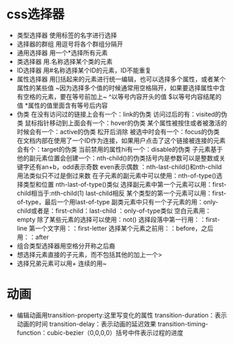 # css选择器
- 类型选择器
    使用标签的名字进行选择
- 选择器的群组
    用逗号将各个群组分隔开
- 通用选择器
    用一个*选择所有元素
- 类选择器
    用.名称选择某个类的元素
- ID选择器
    用#名称选择某个ID的元素，ID不能重复
- 属性选择器
    用[]括起来的元素进行统一编辑，也可以选择多个属性，或者某个属性的某些值 ~因为选择多个值的时候通常用空格隔开，如果要选择属性中含有空格的元素，要在等号前加上~ ^以等号内容开头的值 $以等号内容结尾的值 *属性的值里面含有等号后内容
- 伪类
    在没有访问过的链接上会有一个：link的伪类
    访问过后的有：visited的伪类
    鼠标指针移动到上面会有一个：hover的伪类
    某个属性被按住或者被激活的时候会有一个：active的伪类 松开后消除
    被选中时会有一个：focus的伪类
    在文档内部在使用了一个ID作为连接，如果用户点击了这个链接被连接的元素会有个：target的伪类
    当前禁用的属性hi有一个：disable的伪类
    子元素基于他的副元素位置会创建一个：nth-child()的伪类括号内是参数可以是整数或关键字还有an+b，odd表示奇数 even表示偶数
    ：nth-last-child()和nth-child用法类似只不过是倒过来数
    在子元素的副元素中可以使用：nth-of-type()选择类型和位置
    nth-last-of-type()类似
    选择副元素中第一个元素可以用：first-child相当于:nth-child(1)
    last-child相反
    某个类型的第一个元素可以用：first-of-type，最后一个用last-of-type
    副类元素中只有一个子元素的用：only-child或者是：first-child：last-child
    ：only-of-type类似
    空白元素用：empty
    除了某些元素的选择可以使用：not()
    选择段落中第一行用：：first-line 第一个文字用：：first-letter
    选择某个元素之前用：：before，之后用：：after
- 组合类型选择器用空格分开称之后裔
- 想选择元素直接的子元素，而不包括其他的加上一个>
- 选择兄弟元素可以用+ 连续的用~
# 动画
- 编辑动画用transition-property:这里写变化的属性
    transition-duration：表示动画的时间
    transition-delay：表示动画的延迟效果
    transition-timing-function：cubic-bezier（0,0,0,0）括号中件表示过程的进度